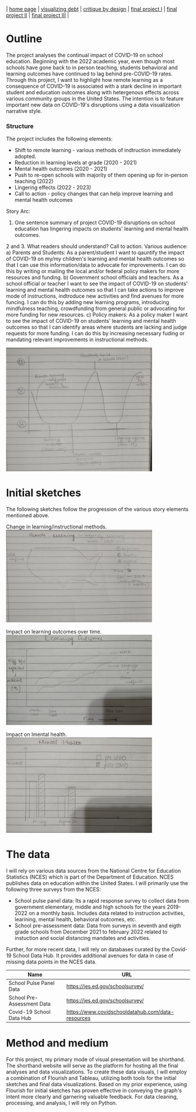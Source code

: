 | [home page](https://pranavakadiyala.github.io/Portfolio/) | [visualizing debt](visualizing-government-debt) | [critique by design](critique-by-design) | [final project I](final-project-part-one) | [final project II](final-project-part-two) | [final project III](final-project-part-three) |


# Outline

The project analyses the continual impact of COVID-19 on school education. Beginning with the 2022 academic year, even though most schools have gone back to in person teaching, students behavioral and learning outcomes have continued to lag behind pre-COVID-19 rates. Through this project, I want to highlight how remote learning as a consequence of COVID-19 is associated with a stark decline in important student and education outcomes along with hetergenous effects across various community groups in the United States. The intention is to feature important new data on COVID-19's disruptions using a data visualization narrative style. 

### Structure

The project includes the following elements:
* Shift to remote learning - various methods of indtruction immediately adopted.
* Reduction in learning levels at grade (2020 - 2021)
* Mental health outcomes (2020 - 2021)
* Push to re-open schools with majority of them opening up for in-person teaching (2022)
* Lingering effects (2022 - 2023)
* Call to action - policy changes that can help improve learning and mental health outcomes

Story Arc:

1. One sentence summary of project
COVID-19 disruptions on school education has lingering impacts on students' learning and mental health outcomes.

2 and 3. What readers should understand? Call to action.
Various audience: a) Parents and Students: As a parent/student I want to qauntify the impact of COVID-19 on my/my children's learning and mental health outcomes so that I can use this information/data to advocate for improvements. I can do this by writing or mailing the local and/or federal policy makers for more resources and funding.
b) Government school officials and teachers. As a school official or teacher I want to see the impact of COVID-19 on students' learning and mental health outcomes so that I can take actions to improve mode of instructions, indtroduce new activities and find avenues for more funcing. I can do this by adding new learning programs, introducing mindfulness teaching, crowdfunding from general public or advocating for more funding for new resources.
c) Policy makers: As a policy maker I want to see the impact of COVID-19 on students' learning and mental health outcomes so that I can identify areas where students are lacking and judge requests for more funding. I can do this by increasing necessary fuding or mandating relevant improvements in instructional methods. 

<img src="story_arc.jpeg" width="400"/>

# Initial sketches

The following sketches follow the progression of the various story elements mentioned above.

Change in learning/instructional methods.
<img src="remote_learning.jpeg" width="400"/>


Impact on learning outcomes over time.
<img src="learning_outcomes.jpeg" width="400"/>


Impact on lmental health.
<img src="mental_health.jpeg" width="400"/>


# The data

I will rely on various data sources from the National Centre for Education Statistics (NCES) which is part of the Department of Education. NCES publishes data on education within the United States. I will primarily use the following three surveys from the NCES:
* School pulse panel data: Its a rapid response survey to collect data from government elementary, middle and high schools for the years 2019-2022 on a monthly basis. Includes data related to instruction activities, learining, mental health, behavioral outcomes, etc.
* School pre-assessment data: Data from surveys in seventh and eigth grade schools from December 2021 to february 2022 related to instuction and social distancing mandates and activities. 

Further, for more recent data, I will rely on databases curated by the Covid-19 School Data Hub. It provides additional avenues for data in case of missing data points in the NCES data. 


| Name | URL |
|------|-----|
| School Pulse Panel Data  | https://ies.ed.gov/schoolsurvey/    |
| School Pre-Assessment Data    | https://ies.ed.gov/schoolsurvey/    | 
| Covid-19 School Data Hub     | https://www.covidschooldatahub.com/data-resources    | 


# Method and medium

For this project, my primary mode of visual presentation will be shorthand. The shorthand website will serve as the platform for hosting all the final analyses and data visualizations. To create these data visuals, I will employ a combination of Flourish and Tableau, utilizing both tools for the initial sketches and final data visualizations. Based on my prior experience, using Flourish for initial sketches has proven effective in conveying the graph's intent more clearly and garnering valuable feedback. For data cleaning, processing, and analysis, I will rely on Python.
